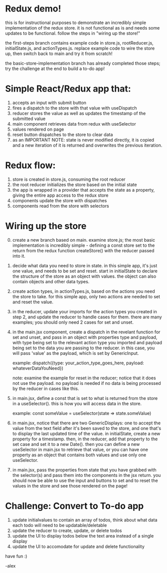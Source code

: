 # Redux demo!

this is for instructional purposes to demonstrate an incredibly simple implementation of the redux store. 
it is not functional as is and needs some updates to be functional. follow the steps in "wiring up the store!"

the first-steps branch contains example code in store.js, rootReducer.js, initialState.js, and actionTypes.js.
    replace example code to wire the store up, then switch back to main and try it from scratch!

the basic-store-implementation branch has already completed those steps;
    try the challenge at the end to build a to-do app!

# Simple React/Redux app that:

1. accepts an input with submit button
2. fires a dispatch to the store with that value with useDispatch
3. reducer stores the value as well as updates the timestamp of the submitted value
4. main component retrieves data from redux with useSelector
5. values rendered on page
6. reset button dispatches to the store to clear data
7. as an IMPORTANT NOTE: state is never modified directly, 
    it is copied and a new iteration of it is returned and overwrites
    the previous iteration.

# Redux flow:

1. store is created in store.js, consuming the root reducer
2. the root reducer initializes the store based on the initial state
3. the app is wrapped in a provider that accepts the state as a property, giving the entire app access to the redux store
4. components update the store with dispatches
5. components read from the store with selectors

# Wiring up the store

0. create a new branch based on main. examine store.js; the most basic implementation is incredibly simple - 
    defining a const store set to the return from the redux function createStore() with the reducer passed into it.

1. decide what data you need to store in state. in this simple app, it's just one value, 
    and needs to be set and reset. start in initialState to declare the structure of the store
    as an object with values. the object can also contain objects and other data types.

2. create action types, in actionTypes.js, based on the actions you need the store to take. 
    for this simple app, only two actions are needed to set and reset the value.

3. in the reducer, update your imports for the action types you created in step 2, and
    update the reducer to handle cases for them. there are many examples; 
    you should only need 2 cases for set and unset.

3. in the main.jsx component, create a dispatch in the revelant function for set and unset, 
    and pass in an object with properties type and payload, with type being set to the relevant
    action type you imported and payload being set to the data you are passing to the reducer.
    in this case, you will pass 'value' as the payload, which is set by GenericInput.

    example: dispatch({type: your_action_type_goes_here, payload: whateverDataYouNeed})

    note: examine the example for reset in the reducer; notice that it does not use the payload.
            no payload is needed if no data is being processed by the reducer in cases like this.

4. in main.jsx, define a const that is set to what is returned from the store in a useSelector(). 
    this is how you will access data in the store.

    example: const someValue = useSelector(state => state.someValue)

5. in main.jsx, notice that there are two GenericDisplays: one to accept the value from
    the text field after it's been saved to the store, and one that's to display the last 
    updated time of the value. in initialState, create a new property for a timestamp.
    then, in the reducer, add that property to the set case and set it to a new Date().
    then you can define a new useSelector in main.jsx to retrieve that value, or you can
    have one property as an object that contains both values and use only one useSelector.

6. in main.jsx, pass the properties from state that you have grabbed with the selector(s)
    and pass them into the components in the jsx return. you should now be able to use the 
    input and buttons to set and to reset the values in the store and see those rendered on the page!

# Challenge: Convert to To-do app

1. update initialvalues to contain an array of todos, think about what data each todo will need to be updatable/deletable
2. update the reducer to create, update, or delete todos
3. update the UI to display todos below the text area instead of a single display
4. update the UI to accomodate for update and delete functionality

have fun :)

-alex

